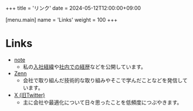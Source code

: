 +++
title = 'リンク'
date = 2024-05-12T12:00:00+09:00

[menu.main]
name = 'Links'
weight = 100
+++

# Links

- [note](https://note.com/ytaka95)
    - 私の[入社経緯](https://note.com/ytaka95/n/nf764363bf51f)や[社内での経歴](https://note.com/ytaka95/n/na484bd0f0c25)などを公開しています。
- [Zenn](https://zenn.dev/ytaka95/)
    - 会社で取り組んだ技術的な取り組みやそこで学んだことなどを発信しています。
- [X (旧Twitter) ](https://twitter.com/ytaka95/)
    - 主に会社や最適化について日々思ったことを低頻度につぶやきます。

